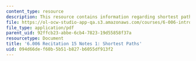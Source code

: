 ```yaml
---
content_type: resource
description: This resource contains information regarding shortest paths.
file: https://ol-ocw-studio-app-qa.s3.amazonaws.com/courses/6-006-introduction-to-algorithms-fall-2011/094d66def60b5b51b827b6055df913f2_MIT6_006F11_rec15.pdf
file_type: application/pdf
parent_uid: 92ffcb23-abbe-6cb4-7823-19d55858f37a
resourcetype: Document
title: '6.006 Recitation 15 Notes 1: Shortest Paths'
uid: 094d66de-f60b-5b51-b827-b6055df913f2
---
```

